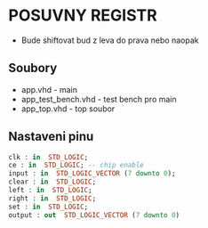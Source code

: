 # POSUVNY REGISTR
- Bude shiftovat bud z leva do prava nebo naopak
## Soubory
- app.vhd - main
- app_test_bench.vhd - test bench pro main
- app_top.vhd - top soubor
## Nastaveni pinu
```vhdl
clk : in  STD_LOGIC;
ce : in  STD_LOGIC; -- chip enable
input : in  STD_LOGIC_VECTOR (7 downto 0);
clear : in  STD_LOGIC;
left : in  STD_LOGIC;
right : in  STD_LOGIC;
set : in  STD_LOGIC;
output : out  STD_LOGIC_VECTOR (7 downto 0)
```